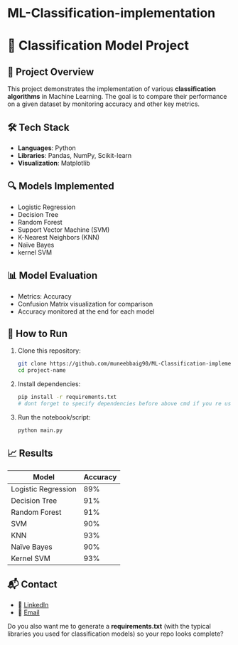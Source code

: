 # ML-Classification-implementation

# 🧠 Classification Model Project

## 📌 Project Overview

This project demonstrates the implementation of various **classification algorithms** in Machine Learning. The goal is to compare their performance on a given dataset by monitoring accuracy and other key metrics.

## 🛠️ Tech Stack

* **Languages**: Python
* **Libraries**: Pandas, NumPy, Scikit-learn
* **Visualization**: Matplotlib

## 🔍 Models Implemented

* Logistic Regression
* Decision Tree
* Random Forest
* Support Vector Machine (SVM)
* K-Nearest Neighbors (KNN)
* Naïve Bayes
* kernel SVM

## 📊 Model Evaluation

* Metrics: Accuracy
* Confusion Matrix visualization for comparison
* Accuracy monitored at the end for each model

## 🚀 How to Run

1. Clone this repository:

   ```bash
   git clone https://github.com/muneebbaig90/ML-Classification-implementation.git
   cd project-name
   ```
2. Install dependencies:

   ```bash
   pip install -r requirements.txt
   # dont forget to specify dependencies before above cmd if you re using anything other than google collab
   ```
3. Run the notebook/script:

   ```bash
   python main.py
   ```

## 📈 Results

| Model               | Accuracy |
| ------------------- | -------- |
| Logistic Regression | 89%      |
| Decision Tree       | 91%      |
| Random Forest       | 91%      |
| SVM                 | 90%      |
| KNN                 | 93%      |
| Naïve Bayes         | 90%      |
| Kernel SVM          | 93%        |




## 📬 Contact
* 💼 [LinkedIn]([your-linkedin-url](https://www.linkedin.com/in/mirza-muneeb-baig-9a55a12a0))
* 📧 [Email](muneebbaig378@gmail.co,)



Do you also want me to generate a **requirements.txt** (with the typical libraries you used for classification models) so your repo looks complete?

